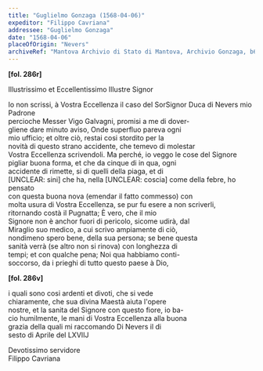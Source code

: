```yaml
---
title: "Guglielmo Gonzaga (1568-04-06)"
expeditor: "Filippo Cavriana"
addressee: "Guglielmo Gonzaga"
date: "1568-04-06"
placeOfOrigin: "Nevers"
archiveRef: "Mantova Archivio di Stato di Mantova, Archivio Gonzaga, b654, fols. 286r-286v"
---
```



**[fol. 286r]**

Illustrissimo  et Eccellentissimo Illustre Signor 

Io non  scrissi, à Vostra Eccellenza  il caso del SorSignor Duca di Nevers mio Padrone   
percioche Messer  Vigo Galvagni, promisi a me di dover-  
gliene dare minuto aviso, Onde superfluo pareva ogni   
mio ufficio; et oltre ciò, restai cosi stordito per la   
novità di questo  strano accidente, che temevo di molestar   
Vostra Eccellenza  scrivendoli. Ma perché, io veggo le cose del Signore   
pigliar buona forma, et che da cinque di in qua, ogni   
accidente di rimette, si di quelli  della piaga, et di   
[UNCLEAR: sini] che ha, nella [UNCLEAR: coscia] come della febre, ho pensato   
con questa buona nova (emendar il fatto commesso) con   
molta usura di Vostra Eccellenza, se pur fu esere a non scriverli,   
ritornando costà il Pugnatta; È vero, che il mio   
Signore  non è anchor fuori di pericolo, sicome udirà, dal   
Miraglio suo medico, a cui scrivo ampiamente di ciò,   
nondimeno spero bene, della sua persona; se bene questa   
sanità verrà (se altro non  si rinova) con longhezza  di   
tempi; et con  qualche pena; Noi qua habbiamo conti-  
soccorso, da i prieghi di tutto questo  paese à Dio,


**[fol. 286v]**

i quali sono cosi ardenti et divoti, che si vede   
chiaramente, che sua divina Maestà  aiuta l'opere   
nostre, et la sanita del Signore  con questo  fiore, io ba-  
cio humilmente, le mani di Vostra Eccellenza  alla buona   
grazia  della quali  mi raccomando  Di Nevers il di   
sesto  di Aprile del LXVIIJ

  
Devotissimo  servidore   
Filippo Cavriana

